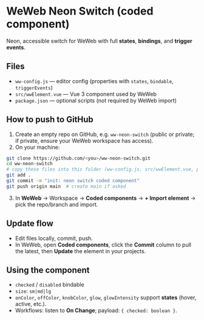 # WeWeb Neon Switch (coded component)
Neon, accessible switch for WeWeb with full **states**, **bindings**, and **trigger events**.

## Files
- `ww-config.js` — editor config (properties with `states`, `bindable`, `triggerEvents`)
- `src/wwElement.vue` — Vue 3 component used by WeWeb
- `package.json` — optional scripts (not required by WeWeb import)

## How to push to GitHub
1. Create an empty repo on GitHub, e.g. `ww-neon-switch` (public or private; if private, ensure your WeWeb workspace has access).
2. On your machine:
```bash
git clone https://github.com/<you>/ww-neon-switch.git
cd ww-neon-switch
# copy these files into this folder (ww-config.js, src/wwElement.vue, package.json, README.md)
git add .
git commit -m "init: neon switch coded component"
git push origin main  # create main if asked
```
3. In **WeWeb** → Workspace → **Coded components** → **+ Import element** → pick the repo/branch and import.

## Update flow
- Edit files locally, commit, push.
- In WeWeb, open **Coded components**, click the **Commit** column to pull the latest, then **Update** the element in your projects.

## Using the component
- `checked` / `disabled` bindable
- `size`: `sm|md|lg`
- `onColor`, `offColor`, `knobColor`, `glow`, `glowIntensity` support **states** (hover, active, etc.).
- Workflows: listen to **On Change**; payload: `{ checked: boolean }`.

